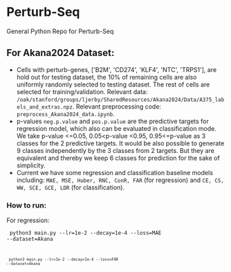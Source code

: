 # Perturb-Seq
General Python Repo for Perturb-Seq

## For Akana2024 Dataset:
- Cells with perturb-genes, ['B2M', 'CD274', 'KLF4', 'NTC', 'TRPS1'], are hold out for testing dataset, the 10% of remaining cells are also uniformly randomly selected to testing dataset. The rest of cells are selected for training/validation. Relevant data: <code>/oak/stanford/groups/ljerby/SharedResources/Akana2024/Data/A375_labels_and_extras.npz</code>. Relevant preprocessing code: <code>preprocess_Akana2024_data.ipynb</code>.
- p-values <code>neg.p.value</code> and <code>pos.p.value</code> are the predictive targets for regression model, which also can be evaluated in classification mode. We take p-value <=0.05, 0.05<p-value <0.95, 0.95<=p-value as 3 classes for the 2 predictive targets. It would be also possible to generate 9 classes independently by the 3 classes from 2 targets. But they are equivalent and thereby we keep 6 classes for prediction for the sake of simplicity. 
- Current we have some regression and classification baseline models including: <code>MAE, MSE, Huber, RNC, ConR, FAR</code> (for regression) and <code>CE, CS, WW, SCE, GCE, LDR</code> (for classification).

### How to run:
For regression:

<code> python3 main.py --lr=1e-2 --decay=1e-4 --loss=MAE  --dataset=Akana <code>

<code> python3 main.py --lr=1e-2 --decay=1e-4 --loss=FAR  --dataset=Akana <code>


